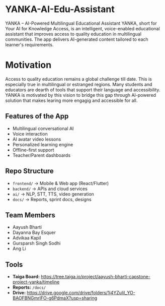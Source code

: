 # YANKA-AI-Edu-Assistant
YANKA – AI-Powered Multilingual Educational Assistant
YANKA, short for Your AI for Knowledge Access, is an intelligent, voice-enabled educational assistant that improves access to quality education in multilingual communities. The app delivers AI-generated content tailored to each learner's requirements.

# Motivation
Access to quality education remains a global challenge till date. This is especially true in multilingual or estranged regions. Many students and educators are dearth of tools that support their language and accessibility. YANKA is motivated by this vision to bridge this gap through AI-powered solution that makes learing more engagig and accessible for all.

## Features of the App
- Multilingual conversational AI
- Voice interaction
- AI avatar video lessons
- Personalized learning engine
- Offline-first support
- Teacher/Parent dashboards

## Repo Structure
- `frontend/` → Mobile & Web app (React/Flutter)
- `backend/` → APIs and cloud services
- `ai/` → NLP, STT, TTS, video generation
- `docs/` → Reports, sprint docs, designs

## Team Members
- Aayush Bharti
- Dayanna Bay Esquer
- Advikaa Kapil
- Gursparsh Singh Sodhi
- Ang Li

## Tools
- **Taiga Board:** https://tree.taiga.io/project/aayush-bharti-capstone-project-yanka/timeline 
- **Reports:** `/docs/`
- **Drive:** https://drive.google.com/drive/folders/1j4YZulil_YO-BAOFBNGmrlFO-g6PdmaX?usp=sharing 
